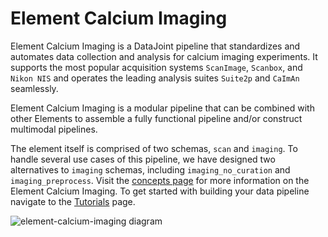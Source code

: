 # Element Calcium Imaging

Element Calcium Imaging is a DataJoint pipeline that standardizes and automates
data collection and analysis for calcium imaging experiments. It supports the most popular
acquisition systems `ScanImage`, `Scanbox`, and `Nikon NIS` and operates the leading analysis
suites `Suite2p` and `CaImAn` seamlessly.

Element Calcium Imaging is a modular pipeline that can be combined with other Elements to
assemble a fully functional pipeline and/or construct multimodal pipelines.

The element itself is comprised of two schemas, `scan` and `imaging`.  To handle
several use cases of this pipeline, we have designed two alternatives to `imaging` schemas,
including `imaging_no_curation` and `imaging_preprocess`. Visit the [concepts page](./concepts.md)
for more information on the Element Calcium Imaging. To get started with building your data pipeline
navigate to the [Tutorials](./tutorials.md) page.

![element-calcium-imaging diagram](https://raw.githubusercontent.com/datajoint/element-calcium-imaging/main/images/attached_calcium_imaging_element.svg)